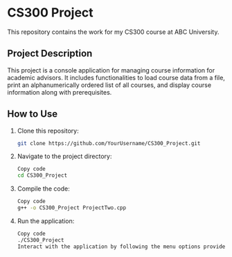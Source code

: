 # CS300 Project

This repository contains the work for my CS300 course at ABC University.

## Project Description

This project is a console application for managing course information for academic advisors. It includes functionalities to load course data from a file, print an alphanumerically ordered list of all courses, and display course information along with prerequisites.

## How to Use

1. Clone this repository:
   ```sh
   git clone https://github.com/YourUsername/CS300_Project.git
   
2. Navigate to the project directory:
   ```sh
   Copy code
   cd CS300_Project

4. Compile the code:
   ```sh
   Copy code
   g++ -o CS300_Project ProjectTwo.cpp

5. Run the application:
   ```sh
   Copy code
   ./CS300_Project
   Interact with the application by following the menu options provided.
